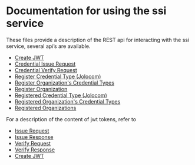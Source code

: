 # Documentation for using the ssi service

These files provide a description of the REST api for interacting with the ssi service, several api’s are available.

- [Create JWT](./rest-api/create-jwt.md)
- [Credential Issue Request](./rest-api/credential-issue-request.md)
- [Credential Verify Request](./rest-api/credential-verify-request.md)
- [Register Credential Type (Jolocom)](./rest-api/register-credential-type-jolocom.md)
- [Register Organization's Credential Types](./rest-api/register-organizations-credential-types.md)
- [Register Organization](./rest-api/register-organization.md)
- [Registered Credential Type (Jolocom)](./rest-api/registered-credential-type-jolocom.md)
- [Registered Organization's Credential Types](./rest-api/registered-organizations-credential-types.md)
- [Registered Organizations](./rest-api/registered-organizations.md)

For a description of the content of jwt tokens, refer to

- [Issue Request](./jwt-descriptions/jwt-credential-issue-request)
- [Issue Response](./jwt-descriptions/jwt-credential-issue-response)
- [Verify Request](./jwt-descriptions/jwt-credential-verify-request)
- [Verify Response](./jwt-descriptions/jwt-credential-verify-request)
- [Create JWT](./jwt-descriptions/response-jwt-create-jwt)